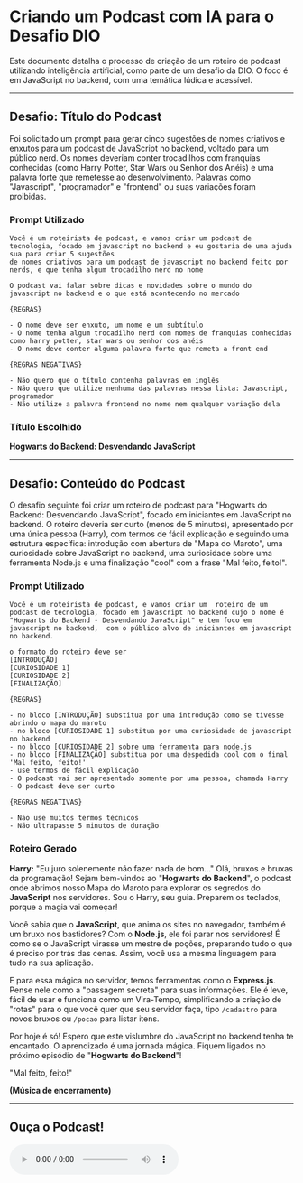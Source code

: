 # Criando um Podcast com IA para o Desafio DIO

Este documento detalha o processo de criação de um roteiro de podcast utilizando inteligência artificial, como parte de um desafio da DIO. O foco é em JavaScript no backend, com uma temática lúdica e acessível.

-----

## Desafio: Título do Podcast

Foi solicitado um prompt para gerar cinco sugestões de nomes criativos e enxutos para um podcast de JavaScript no backend, voltado para um público nerd. Os nomes deveriam conter trocadilhos com franquias conhecidas (como Harry Potter, Star Wars ou Senhor dos Anéis) e uma palavra forte que remetesse ao desenvolvimento. Palavras como "Javascript", "programador" e "frontend" ou suas variações foram proibidas.

### Prompt Utilizado

```
Você é um roteirista de podcast, e vamos criar um podcast de tecnologia, focado em javascript no backend e eu gostaria de uma ajuda sua para criar 5 sugestões
de nomes criativos para um podcast de javascript no backend feito por nerds, e que tenha algum trocadilho nerd no nome

O podcast vai falar sobre dicas e novidades sobre o mundo do javascript no backend e o que está acontecendo no mercado

{REGRAS}

- O nome deve ser enxuto, um nome e um subtítulo
- O nome tenha algum trocadilho nerd com nomes de franquias conhecidas como harry potter, star wars ou senhor dos anéis
- O nome deve conter alguma palavra forte que remeta a front end

{REGRAS NEGATIVAS}

- Não quero que o título contenha palavras em inglês
- Não quero que utilize nenhuma das palavras nessa lista: Javascript, programador
- Não utilize a palavra frontend no nome nem qualquer variação dela
```

### Título Escolhido

**Hogwarts do Backend: Desvendando JavaScript**

-----

## Desafio: Conteúdo do Podcast

O desafio seguinte foi criar um roteiro de podcast para "Hogwarts do Backend: Desvendando JavaScript", focado em iniciantes em JavaScript no backend. O roteiro deveria ser curto (menos de 5 minutos), apresentado por uma única pessoa (Harry), com termos de fácil explicação e seguindo uma estrutura específica: introdução com abertura de "Mapa do Maroto", uma curiosidade sobre JavaScript no backend, uma curiosidade sobre uma ferramenta Node.js e uma finalização "cool" com a frase "Mal feito, feito\!".

### Prompt Utilizado

```
Você é um roteirista de podcast, e vamos criar um  roteiro de um podcast de tecnologia, focado em javascript no backend cujo o nome é "Hogwarts do Backend - Desvendando JavaScript" e tem foco em javascript no backend,  com o público alvo de iniciantes em javascript no backend.

o formato do roteiro deve ser
[INTRODUÇÃO]
[CURIOSIDADE 1]
[CURIOSIDADE 2]
[FINALIZAÇÃO]

{REGRAS}

- no bloco [INTRODUÇÃO] substitua por uma introdução como se tivesse abrindo o mapa do maroto
- no bloco [CURIOSIDADE 1] substitua por uma curiosidade de javascript no backend
- no bloco [CURIOSIDADE 2] sobre uma ferramenta para node.js
- no bloco [FINALIZAÇÃO] substitua por uma despedida cool com o final 'Mal feito, feito!'
- use termos de fácil explicação
- O podcast vai ser apresentado somente por uma pessoa, chamada Harry
- O podcast deve ser curto

{REGRAS NEGATIVAS}

- Não use muitos termos técnicos
- Não ultrapasse 5 minutos de duração
```

### Roteiro Gerado

**Harry:** "Eu juro solenemente não fazer nada de bom..." Olá, bruxos e bruxas da programação\! Sejam bem-vindos ao "**Hogwarts do Backend**", o podcast onde abrimos nosso Mapa do Maroto para explorar os segredos do **JavaScript** nos servidores. Sou o Harry, seu guia. Preparem os teclados, porque a magia vai começar\!

Você sabia que o **JavaScript**, que anima os sites no navegador, também é um bruxo nos bastidores? Com o **Node.js**, ele foi parar nos servidores\! É como se o JavaScript virasse um mestre de poções, preparando tudo o que é preciso por trás das cenas. Assim, você usa a mesma linguagem para tudo na sua aplicação.

E para essa mágica no servidor, temos ferramentas como o **Express.js**. Pense nele como a "passagem secreta" para suas informações. Ele é leve, fácil de usar e funciona como um Vira-Tempo, simplificando a criação de "rotas" para o que você quer que seu servidor faça, tipo `/cadastro` para novos bruxos ou `/pocao` para listar itens.

Por hoje é só\! Espero que este vislumbre do JavaScript no backend tenha te encantado. O aprendizado é uma jornada mágica. Fiquem ligados no próximo episódio de "**Hogwarts do Backend**"\!

"Mal feito, feito\!"

**(Música de encerramento)**

-----

## Ouça o Podcast\!

<audio controls>
  <source src="https://github.com/igorandrade23/podcast-by-ia/raw/refs/heads/main/podcast.mp3" type="audio/mpeg">
  Seu navegador não suporta o elemento de áudio.
</audio>
